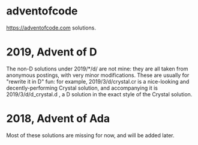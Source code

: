 # adventofcode

https://adventofcode.com solutions.

# 2019, Advent of D

The non-D solutions under 2019/\*/d/ are not mine: they are all taken from
anonymous postings, with very minor modifications. These are usually for
"rewrite it in D" fun: for example, 2019/3/d/crystal.cr is a nice-looking and
decently-performing Crystal solution, and accompanying it is
2019/3/d/d\_crystal.d , a D solution in the exact style of the Crystal
solution.

# 2018, Advent of Ada

Most of these solutions are missing for now, and will be added later.
